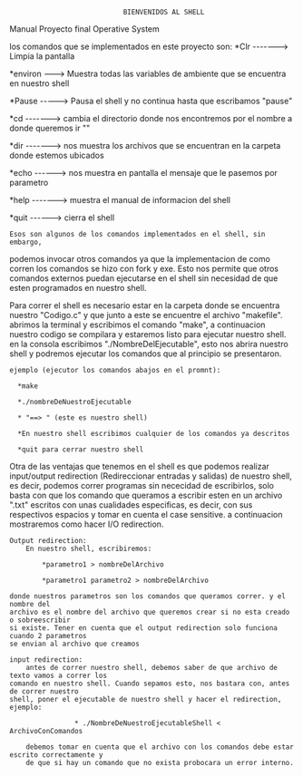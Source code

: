   								BIENVENIDOS AL SHELL
  Manual Proyecto final Operative System

  los comandos que se implementados en este proyecto son:
	*Clr -------> Limpia la pantalla

  *environ ---> Muestra todas las variables de ambiente que se encuentra en nuestro shell

  *Pause -----> Pausa el shell y no continua hasta que escribamos "pause"

  *cd <directory> -------> cambia el directorio donde nos encontremos por el nombre a donde queremos ir "<directory>"

  *dir -------> nos muestra los archivos que se encuentran en la carpeta donde estemos ubicados

  *echo <message> ------>  nos muestra en pantalla el mensaje que le pasemos por parametro

  *help -------> muestra el manual de informacion del shell

  *quit ------> cierra el shell

	Esos son algunos de los comandos implementados en el shell, sin embargo,
  podemos invocar otros comandos ya que la implementacion de como corren los comandos se hizo
  con fork y exe. Esto nos permite que otros comandos externos puedan
  ejecutarse en el shell sin necesidad de que esten programados en nuestro shell.

  Para correr el shell es necesario estar en la carpeta donde se encuentra nuestro "Codigo.c"
  y que junto a este se encuentre el archivo "makefile". abrimos la terminal y escribimos el
  comando "make", a continuacion nuestro codigo se compilara y estaremos listo para ejecutar
  nuestro shell. en la consola escribimos "./NombreDelEjecutable", esto nos abrira nuestro shell
  y podremos ejecutar los comandos que al principio se presentaron.

	ejemplo (ejecutor los comandos abajos en el promnt):

      *make

      *./nombreDeNuestroEjecutable

      * "==> " (este es nuestro shell)

      *En nuestro shell escribimos cualquier de los comandos ya descritos

      *quit para cerrar nuestro shell

  Otra de las ventajas que tenemos en el shell es que podemos realizar input/output redirection
  (Redireccionar entradas y salidas) de nuestro shell, es decir, podemos correr programas sin nececidad
  de escribirlos, solo basta con que los comando que queramos a escribir esten en un archivo ".txt"
  escritos con unas cualidades especificas, es decir, con sus respectivos espacios y tomar en
  cuenta el case sensitive. a continuacion mostraremos como hacer I/O redirection.



	Output redirection:
		En nuestro shell, escribiremos:

            *parametro1 > nombreDelArchivo

            *parametro1 parametro2 > nombreDelArchivo

    donde nuestros parametros son los comandos que queramos correr. y el nombre del
    archivo es el nombre del archivo que queremos crear si no esta creado o sobreescribir
    si existe. Tener en cuenta que el output redirection solo funciona cuando 2 parametros
    se envian al archivo que creamos

	input redirection:
		antes de correr nuestro shell, debemos saber de que archivo de texto vamos a correr los
    comando	en nuestro shell. Cuando sepamos esto, nos bastara con, antes de correr nuestro
    shell, poner el ejecutable de nuestro shell y hacer el redirection, ejemplo:

    				* ./NombreDeNuestroEjecutableShell < ArchivoConComandos

		debemos tomar en cuenta que el archivo con los comandos debe estar escrito correctamente y
		de que si hay un comando que no exista probocara un error interno.
